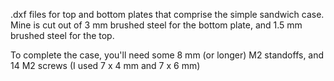 .dxf files for top and bottom plates that comprise the simple sandwich case. Mine is cut out of 3 mm brushed steel for the bottom plate, and 1.5 mm brushed steel for the top. 

To complete the case, you'll need some 8 mm (or longer) M2 standoffs, and 14 M2 screws (I used 7 x 4 mm and 7 x 6 mm)
